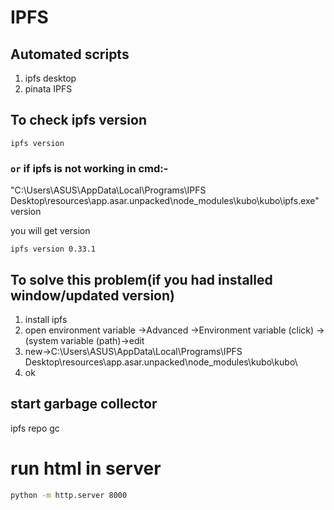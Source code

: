 # IPFS
## Automated scripts
1. ipfs desktop
2. pinata IPFS
## To check ipfs version
```
ipfs version
```
### `or` if ipfs is not working in cmd:-
"C:\Users\ASUS\AppData\Local\Programs\IPFS Desktop\resources\app.asar.unpacked\node_modules\kubo\kubo\ipfs.exe" version

you will get version
```
ipfs version 0.33.1
```
## To solve this problem(if you had installed window/updated version)
1. install ipfs
2. open environment variable ->Advanced ->Environment variable (click) ->(system variable (path)->edit
3. new->C:\Users\ASUS\AppData\Local\Programs\IPFS Desktop\resources\app.asar.unpacked\node_modules\kubo\kubo\
4. ok

## start garbage collector
ipfs repo gc

<!-- # use this URL to access ipfs
`https://dweb.link/ipfs/<hash>`

example:-
`https://dweb.link/ipfs/QmXQh5Pvu6jGse73pawMDKBXr3CMjWqLPw8bWbuqye4P4S` -->


# run html in server
```cmd
python -m http.server 8000
```
